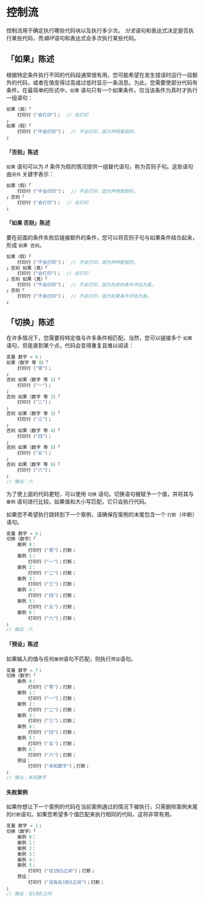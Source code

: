 # 控制流
控制流用于确定执行哪些代码块以及执行多少次。 *分支*语句和表达式决定是否执行某些代码，而*循环*语句和表达式会多次执行某些代码。

## 「如果」陈述
根据特定条件执行不同的代码段通常很有用。您可能希望在发生错误时运行一段额外的代码，或者在值变得过高或过低时显示一条消息。为此，您需要使部分代码有条件。在最简单的形式中，```如果``` 语句只有一个如果条件。仅当该条件为真时才执行一组语句：
```c
如果（真）「
    打印行（"会打印"）；  // 会打印
」
如果（假）「
    打印行（"不会打印"）；  // 不会打印，因为声明是假的。
」
```
#### 「否则」陈述
```如果``` 语句可以为 if 条件为假的情况提供一组替代语句，称为否则子句。这些语句由```另外``` 关键字表示：
```c
如果（假）「
    打印行（"不会打印"）；  // 不会打印，因为声明是假的。
」否则「
    打印行（"会打印"）；  // 会打印
」
```
#### 「如果 否则」陈述
要在前面的条件失败后链接额外的条件，您可以将否则子句与如果条件结合起来，形成 ```如果 否则```。
```c
如果（假）「
    打印行（"不会打印"）；  // 不会打印，因为声明是假的。
」否则 如果（真）「
    打印行（"会打印"）；  // 会打印
」否则 如果（真）「
    打印行（"不会打印"）；  // 不会打印，因为先前的条件评估为真。
」否则「
    打印行（"不会打印"）；  // 不会打印，因为如果条件评估为真。
」
```

## 「切换」陈述
在许多情况下，您需要将特定值与许多条件相匹配。当然，您可以链接多个 ```如果``` 语句，但是直到某个点，代码会变得重复且难以阅读：
```c
变量 数字 = 6；
如果（数字 等 0）「
    打印行（"零"）；
」 
否则 如果（数字 等 1）「
    打印行（"一"）；
」 
否则 如果（数字 等 2）「
    打印行（"二"）；
」 
否则 如果（数字 等 3）「
    打印行（"三"）；
」 
否则 如果（数字 等 4）「
    打印行（"四"）；
」 
否则 如果（数字 等 5）「
    打印行（"五"）；
」 
否则 如果（数字 等 6）「
    打印行（"六"）；
」
// 输出：六
```
为了使上面的代码更短，可以使用 ```切换``` 语句。切换语句被赋予一个值，并将其与 ```案例``` 语句进行比较。如果值和大小写匹配，它只会执行代码。

如果您不希望执行跳转到下一个案例，请确保在案例的末尾包含一个 ```打断```（中断）语句。
```c
变量 数字 = 6；
切换（数字）「
    案例 0：
        打印行（"零"）；打断；
    案例 1：
        打印行（"一"）；打断；
    案例 2：
        打印行（"二"）；打断；
    案例 3：
        打印行（"三"）；打断；
    案例 4：
        打印行（"四"）；打断；
    案例 5：
        打印行（"五"）；打断；
    案例 6：
        打印行（"六"）；打断；
」
// 输出：六
```
#### 「预设」陈述
如果输入的值与任何```案例```语句不匹配，则执行```预设```语句。
```c
变量 数字 = 7；
切换（数字）「
    案例 0：
        打印行（"零"）；打断；
    案例 1：
        打印行（"一"）；打断；
    案例 2：
        打印行（"二"）；打断；
    案例 3：
        打印行（"三"）；打断；
    案例 4：
        打印行（"四"）；打断；
    案例 5：
        打印行（"五"）；打断；
    案例 6：
        打印行（"六"）；打断；
    预设：
        打印行（"未知数字"）；打断；
」
// 输出：未知数字
```
#### 失败案例
如果你想让下一个案例的代码在当前案例通过的情况下被执行，只需删除案例末尾的```打断```语句。如果您希望多个值匹配来执行相同的代码，这将非常有用。
```c
变量 数字 = 1；
切换（数字）「
    案例 0：
    案例 1：
    案例 2：
    案例 3：
    案例 4：
    案例 5：
        打印行（"在1到5之间"）；打断；
    预设：
        打印行（"没有在1到5之间"）；打断；
」
// 输出：在1到5之间
```